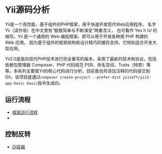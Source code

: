 # Yii源码分析
Yii是一个高性能，基于组件的PHP框架，用于快速开发现代Web应用程序。 名字Yii（读作易）在中文里有“极致简单与不断演变”两重含义， 也可看作 Yes It Is! 的缩写。Yii 是一个通用的 Web 编程框架，即可以用于开发各种用 PHP 构建的 Web 应用。 因为基于组件的框架结构和设计精巧的缓存支持，它特别适合开发大型应用。

Yii2.0是面向现代PHP技术进行完全重写的版本，采用了最新的技术和协议，包括依赖包管理器 Composer、PHP 代码规范 PSR、命名空间、Traits（特质）等等。本系列主要就Yii的核心代码进行分析，目前我也将添加注释的代码提交到Git，该项目是通过`composer create-project --prefer-dist yiisoft/yii2-app-basic basic`指令生成的。

## 运行流程
* [框架运行流程](yii.md)
* []()

## 控制反转
* [DI容器](analysis/DI.md)
